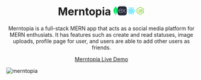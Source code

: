 <head>
<!-- Font Awesome icons (free version)-->
    <script
      src="https://use.fontawesome.com/releases/v6.1.0/js/all.js"
      crossorigin="anonymous"
    ></script>
</head>
<h1 align="center">Merntopia <svg xmlns="http://www.w3.org/2000/svg" width="11.2" height="24" viewBox="0 0 256 549"><path fill="#01EC64" d="M175.622 61.108C152.612 33.807 132.797 6.078 128.749.32a1.03 1.03 0 0 0-1.492 0c-4.048 5.759-23.863 33.487-46.874 60.788c-197.507 251.896 31.108 421.89 31.108 421.89l1.917 1.28c1.704 26.234 5.966 63.988 5.966 63.988h17.045s4.26-37.54 5.965-63.987l1.918-1.494c.213.214 228.828-169.78 31.32-421.677Zm-47.726 418.05s-10.227-8.744-12.997-13.222v-.428l12.358-274.292c0-.853 1.279-.853 1.279 0l12.357 274.292v.428c-2.77 4.478-12.997 13.223-12.997 13.223Z"/></svg><svg xmlns="http://www.w3.org/2000/svg" width="24" height="24" viewBox="0 0 256 256"><g fill="none"><rect width="256" height="256" fill="#242938" rx="60"/><path fill="#fff" d="M228 182.937a12.732 12.732 0 0 1-15.791-6.005c-9.063-13.567-19.071-26.522-28.69-39.755l-4.171-5.56c-11.454 15.346-22.908 30.08-33.361 45.371a12.23 12.23 0 0 1-15.012 5.894l42.98-57.659l-39.978-52.1a13.289 13.289 0 0 1 15.847 5.56c9.285 13.568 19.572 26.523 29.802 40.257c10.287-13.623 20.462-26.634 29.97-40.09a11.952 11.952 0 0 1 14.901-5.56l-15.513 20.573c-6.95 9.174-13.789 18.404-21.017 27.356a5.558 5.558 0 0 0 0 8.285c13.289 17.626 26.466 35.307 40.033 53.433ZM28 124.5c1.168-5.56 1.89-11.621 3.503-17.292c9.619-34.195 48.818-48.43 75.785-27.245c15.791 12.4 19.739 29.97 18.961 49.764H37.286c-1.446 35.363 24.075 56.714 56.713 45.816a33.864 33.864 0 0 0 21.518-23.965c1.724-5.56 4.504-6.505 9.786-4.893a45.145 45.145 0 0 1-21.573 32.972a52.263 52.263 0 0 1-60.884-7.784a54.767 54.767 0 0 1-13.678-32.138c0-1.89-.723-3.781-1.112-5.56A860.69 860.69 0 0 1 28 124.5Zm9.397-2.391h80.456c-.501-25.632-16.681-43.814-38.254-43.98c-24.02-.334-41.201 17.458-42.258 43.869l.056.111Z"/></g></svg><svg xmlns="http://www.w3.org/2000/svg" width="24" height="24" viewBox="0 0 32 32"><circle cx="16" cy="15.974" r="2.5" fill="#00d8ff"/><path fill="#00d8ff" d="M16 21.706a28.385 28.385 0 0 1-8.88-1.2a11.3 11.3 0 0 1-3.657-1.958A3.543 3.543 0 0 1 2 15.974c0-1.653 1.816-3.273 4.858-4.333A28.755 28.755 0 0 1 16 10.293a28.674 28.674 0 0 1 9.022 1.324a11.376 11.376 0 0 1 3.538 1.866A3.391 3.391 0 0 1 30 15.974c0 1.718-2.03 3.459-5.3 4.541a28.8 28.8 0 0 1-8.7 1.191Zm0-10.217a27.948 27.948 0 0 0-8.749 1.282c-2.8.977-4.055 2.313-4.055 3.2c0 .928 1.349 2.387 4.311 3.4A27.21 27.21 0 0 0 16 20.51a27.6 27.6 0 0 0 8.325-1.13C27.4 18.361 28.8 16.9 28.8 15.974a2.327 2.327 0 0 0-1.01-1.573a10.194 10.194 0 0 0-3.161-1.654A27.462 27.462 0 0 0 16 11.489Z"/><path fill="#00d8ff" d="M10.32 28.443a2.639 2.639 0 0 1-1.336-.328c-1.432-.826-1.928-3.208-1.327-6.373a28.755 28.755 0 0 1 3.4-8.593a28.676 28.676 0 0 1 5.653-7.154a11.376 11.376 0 0 1 3.384-2.133a3.391 3.391 0 0 1 2.878 0c1.489.858 1.982 3.486 1.287 6.859a28.806 28.806 0 0 1-3.316 8.133a28.385 28.385 0 0 1-5.476 7.093a11.3 11.3 0 0 1-3.523 2.189a4.926 4.926 0 0 1-1.624.307Zm1.773-14.7a27.948 27.948 0 0 0-3.26 8.219c-.553 2.915-.022 4.668.75 5.114c.8.463 2.742.024 5.1-2.036a27.209 27.209 0 0 0 5.227-6.79a27.6 27.6 0 0 0 3.181-7.776c.654-3.175.089-5.119-.713-5.581a2.327 2.327 0 0 0-1.868.089A10.194 10.194 0 0 0 17.5 6.9a27.464 27.464 0 0 0-5.4 6.849Z"/><path fill="#00d8ff" d="M21.677 28.456c-1.355 0-3.076-.82-4.868-2.361a28.756 28.756 0 0 1-5.747-7.237a28.676 28.676 0 0 1-3.374-8.471a11.376 11.376 0 0 1-.158-4A3.391 3.391 0 0 1 8.964 3.9c1.487-.861 4.01.024 6.585 2.31a28.8 28.8 0 0 1 5.39 6.934a28.384 28.384 0 0 1 3.41 8.287a11.3 11.3 0 0 1 .137 4.146a3.543 3.543 0 0 1-1.494 2.555a2.59 2.59 0 0 1-1.315.324Zm-9.58-10.2a27.949 27.949 0 0 0 5.492 6.929c2.249 1.935 4.033 2.351 4.8 1.9c.8-.465 1.39-2.363.782-5.434A27.212 27.212 0 0 0 19.9 13.74a27.6 27.6 0 0 0-5.145-6.64c-2.424-2.152-4.39-2.633-5.191-2.169a2.327 2.327 0 0 0-.855 1.662a10.194 10.194 0 0 0 .153 3.565a27.465 27.465 0 0 0 3.236 8.1Z"/></svg><svg xmlns="http://www.w3.org/2000/svg" width="24" height="24" viewBox="0 0 32 32"><path fill="#83cd29" d="M16 30a2.151 2.151 0 0 1-1.076-.288L11.5 27.685c-.511-.286-.262-.387-.093-.446a6.828 6.828 0 0 0 1.549-.7a.263.263 0 0 1 .255.019l2.631 1.563a.34.34 0 0 0 .318 0l10.26-5.922a.323.323 0 0 0 .157-.278V10.075a.331.331 0 0 0-.159-.283l-10.26-5.917a.323.323 0 0 0-.317 0L5.587 9.794a.33.33 0 0 0-.162.281v11.841a.315.315 0 0 0 .161.274L8.4 23.814c1.525.762 2.459-.136 2.459-1.038V11.085a.3.3 0 0 1 .3-.3h1.3a.3.3 0 0 1 .3.3v11.692c0 2.035-1.108 3.2-3.038 3.2a4.389 4.389 0 0 1-2.363-.642l-2.697-1.547a2.166 2.166 0 0 1-1.076-1.872V10.075A2.162 2.162 0 0 1 4.661 8.2l10.261-5.924a2.246 2.246 0 0 1 2.156 0L27.338 8.2a2.165 2.165 0 0 1 1.077 1.87v11.846a2.171 2.171 0 0 1-1.077 1.872l-10.26 5.924A2.152 2.152 0 0 1 16 30Z"/><path fill="#83cd29" d="M14.054 17.953a.3.3 0 0 1 .3-.3h1.327a.3.3 0 0 1 .295.251c.2 1.351.8 2.032 3.513 2.032c2.161 0 3.082-.489 3.082-1.636c0-.661-.261-1.152-3.62-1.481c-2.808-.278-4.544-.9-4.544-3.144c0-2.07 1.745-3.305 4.67-3.305c3.287 0 4.914 1.141 5.12 3.589a.3.3 0 0 1-.295.323h-1.336a.3.3 0 0 1-.288-.232c-.319-1.421-1.1-1.875-3.2-1.875c-2.36 0-2.634.822-2.634 1.438c0 .746.324.964 3.51 1.385c3.153.417 4.651 1.007 4.651 3.223c0 2.236-1.864 3.516-5.115 3.516c-4.495.006-5.436-2.055-5.436-3.784Z"/></svg></h1>

<p align="center">Merntopia is a full-stack MERN app that acts as a social media platform for MERN enthusiats. It has features such as create and read statuses, image uploads, profile page for user, and users are able to add other users as friends.</p>

<p align="center"><a  href="https://merntopia-frontend.onrender.com">Merntopia Live Demo</a></p>

![merntopia](https://user-images.githubusercontent.com/97556168/224884212-bbe2ed99-82db-4d69-9bed-c954e708f55e.jpg)
